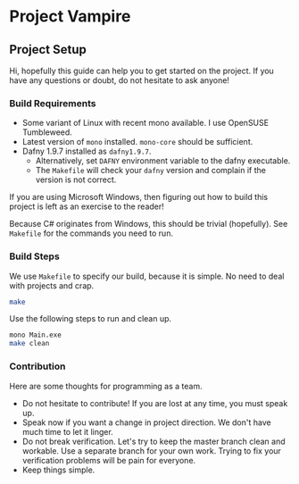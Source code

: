 Project Vampire
===============


## Project Setup

Hi, hopefully this guide can help you to get started on the project.
If you have any questions or doubt, do not hesitate to ask anyone!


### Build Requirements

- Some variant of Linux with recent mono available.
  I use OpenSUSE Tumbleweed.
- Latest version of `mono` installed. `mono-core` should be
  sufficient.
- Dafny 1.9.7 installed as `dafny1.9.7`.
  - Alternatively, set `DAFNY` environment variable to the
    dafny executable.
  - The `Makefile` will check your `dafny` version and
    complain if the version is not correct.


If you are using Microsoft Windows, then figuring out
how to build this project is left as an exercise to the reader!

Because C# originates from Windows, this should be trivial (hopefully).
See `Makefile` for the commands you need to run.


### Build Steps

We use `Makefile` to specify our build, because it is simple.
No need to deal with projects and crap.

```bash
make
```

Use the following steps to run and clean up.

```bash
mono Main.exe
make clean
```


### Contribution

Here are some thoughts for programming as a team.

- Do not hesitate to contribute! If you are lost at any time,
  you must speak up.
- Speak now if you want a change in project direction.
  We don't have much time to let it linger.
- Do not break verification. Let's try to keep the master branch
  clean and workable. Use a separate branch for your own work.
  Trying to fix your verification problems will be pain for everyone.
- Keep things simple.
